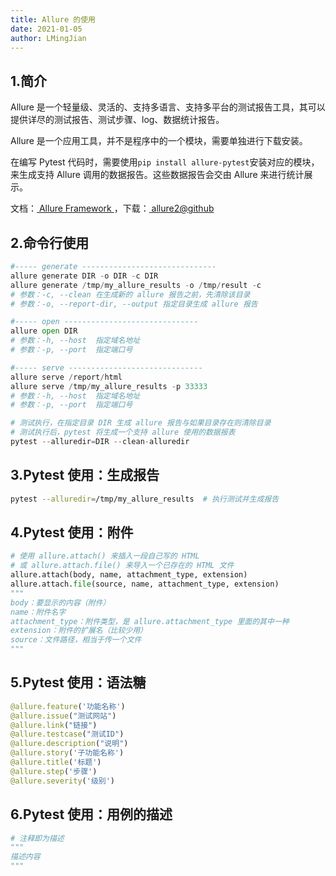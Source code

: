 ```yaml
---
title: Allure 的使用
date: 2021-01-05
author: LMingJian
---
```


## 1.简介

Allure 是一个轻量级、灵活的、支持多语言、支持多平台的测试报告工具，其可以提供详尽的测试报告、测试步骤、log、数据统计报告。

Allure 是一个应用工具，并不是程序中的一个模块，需要单独进行下载安装。

在编写 Pytest 代码时，需要使用`pip install allure-pytest`安装对应的模块，来生成支持 Allure 调用的数据报告。这些数据报告会交由 Allure 来进行统计展示。

文档：[ Allure Framework ](https://docs.qameta.io/allure-report/)，下载：[ allure2@github ](https://github.com/allure-framework/allure2/releases) 

## 2.命令行使用

```python
#----- generate ------------------------------
allure generate DIR -o DIR -c DIR
allure generate /tmp/my_allure_results -o /tmp/result -c
# 参数：-c, --clean 在生成新的 allure 报告之前，先清除该目录
# 参数：-o, --report-dir, --output 指定目录生成 allure 报告

#----- open ------------------------------
allure open DIR
# 参数：-h, --host  指定域名地址
# 参数：-p, --port  指定端口号

#----- serve ------------------------------
allure serve /report/html
allure serve /tmp/my_allure_results -p 33333
# 参数：-h, --host  指定域名地址
# 参数：-p, --port  指定端口号

# 测试执行，在指定目录 DIR 生成 allure 报告与如果目录存在则清除目录
# 测试执行后，pytest 将生成一个支持 allure 使用的数据报表
pytest --alluredir=DIR --clean-alluredir
```

## 3.Pytest 使用：生成报告

```bash
pytest --alluredir=/tmp/my_allure_results  # 执行测试并生成报告
```

## 4.Pytest 使用：附件

```python
# 使用 allure.attach() 来插入一段自己写的 HTML 
# 或 allure.attach.file() 来导入一个已存在的 HTML 文件
allure.attach(body, name, attachment_type, extension)
allure.attach.file(source, name, attachment_type, extension)
"""
body：要显示的内容（附件）
name：附件名字
attachment_type：附件类型，是 allure.attachment_type 里面的其中一种
extension：附件的扩展名（比较少用）
source：文件路径，相当于传一个文件
"""
```

## 5.Pytest 使用：语法糖

```python
@allure.feature('功能名称')
@allure.issue("测试网站") 
@allure.link("链接")
@allure.testcase("测试ID")
@allure.description("说明")
@allure.story('子功能名称') 
@allure.title('标题')
@allure.step('步骤')
@allure.severity('级别')
```

## 6.Pytest 使用：用例的描述

```python
# 注释即为描述
"""
描述内容
"""
```
